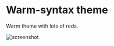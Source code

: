 # Warm-syntax theme

Warm theme with lots of reds.

![screenshot](https://github.com/kcaulkins/warm-syntax/raw/screenshot.png)

